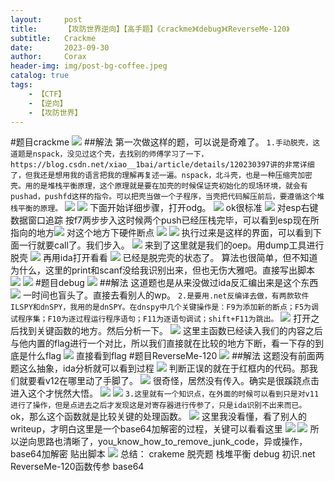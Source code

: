 ```yaml
---
layout:     post
title:      【攻防世界逆向】【高手题】《crackme》《debug》《ReverseMe-120》
subtitle:   Crackme
date:       2023-09-30
author:     Corax
header-img: img/post-bg-coffee.jpeg
catalog: true
tags:
    - 【CTF】
    - 【逆向】
    - 【攻防世界】
---
```


#题目crackme
![](https://typora-1321221957.cos.ap-shanghai.myqcloud.com/image1/202311020112907.png)
##解法
第一次做这样的题，可以说是奇难了。
`1.手动脱壳，这道题是nspack，没见过这个壳，去找别的师傅学习了一下，https://blog.csdn.net/xiao__1bai/article/details/120230397讲的非常详细了，但我还是想用我的语言把我的理解再复述一遍。nspack，北斗壳，也是一种压缩壳加密壳。用的是堆栈平衡原理，这个原理就是要在加壳的时候保证壳初始化的现场环境，就会有pushad，pushfd这样的指令。可以把壳当做一个子程序，当壳把代码解压前后，要遵循这个堆栈平衡的原理。`
![](https://typora-1321221957.cos.ap-shanghai.myqcloud.com/image1/202311020112909.png)
![](https://typora-1321221957.cos.ap-shanghai.myqcloud.com/image1/202311020112910.png)
下面开始详细步骤，打开odg。
![](https://typora-1321221957.cos.ap-shanghai.myqcloud.com/image1/202311020112911.png)
ok很标准
![](https://typora-1321221957.cos.ap-shanghai.myqcloud.com/image1/202311020112912.png)
对esp右键数据窗口追踪
按f7两步步入这时候两个push已经压栈完毕，可以看到esp现在所指向的地方![](https://typora-1321221957.cos.ap-shanghai.myqcloud.com/image1/202311020112913.png)
对这个地方下硬件断点
![](https://typora-1321221957.cos.ap-shanghai.myqcloud.com/image1/202311020112914.png)
![](https://typora-1321221957.cos.ap-shanghai.myqcloud.com/image1/202311020112915.png)
执行过来是这样的界面，可以看到下面一行就要call了。我们步入。
![](https://typora-1321221957.cos.ap-shanghai.myqcloud.com/image1/202311020112916.png)
来到了这里就是我们的oep。用dump工具进行脱壳
![](https://typora-1321221957.cos.ap-shanghai.myqcloud.com/image1/202311020112917.png)
再用ida打开看看
![](https://typora-1321221957.cos.ap-shanghai.myqcloud.com/image1/202311020112918.png)
已经是脱完壳的状态了。
算法也很简单，但不知道为什么，这里的print和scanf没给我识别出来，但也无伤大雅吧。直接写出脚本
![](https://typora-1321221957.cos.ap-shanghai.myqcloud.com/image1/202311020112919.png)
![](https://typora-1321221957.cos.ap-shanghai.myqcloud.com/image1/202311020112920.png)
#题目debug
![](https://typora-1321221957.cos.ap-shanghai.myqcloud.com/image1/202311020112921.png)
##解法
这道题也是从来没做过ida反汇编出来是这个东西
![](https://typora-1321221957.cos.ap-shanghai.myqcloud.com/image1/202311020112922.png)
一时间也盲头了。直接去看别人的wp。
`2.是要用.net反编译去做，有两款软件ILSPY和dnSPY，我用的是dnSPY。在dnspy中几个关键操作是：F9为添加新的断点；F5为调试程序集；F10为逐过程运行程序语句；F11为逐语句调试；shift+F11为跳出。`
![](https://typora-1321221957.cos.ap-shanghai.myqcloud.com/image1/202311020112923.png)
打开之后找到关键函数的地方。然后分析一下。
![](https://typora-1321221957.cos.ap-shanghai.myqcloud.com/image1/202311020112924.png)
这里主函数已经读入我们的内容之后与他内置的flag进行一个对比，所以我们直接就在比较的地方下断，看一下存的到底是什么flag
![](https://typora-1321221957.cos.ap-shanghai.myqcloud.com/image1/202311020112925.png)
直接看到flag
#题目ReverseMe-120
![](https://typora-1321221957.cos.ap-shanghai.myqcloud.com/image1/202311020112926.png)
##解法
这题没有前面两题这么抽象，ida分析就可以看到过程
![](https://typora-1321221957.cos.ap-shanghai.myqcloud.com/image1/202311020112927.png)
判断正误的就在于红框内的代码。那我们就要看v12在哪里动了手脚了。
![](https://typora-1321221957.cos.ap-shanghai.myqcloud.com/image1/202311020112928.png)
很奇怪，居然没有传入。确实是很蹊跷点击进入这个才恍然大悟。
![](https://typora-1321221957.cos.ap-shanghai.myqcloud.com/image1/202311020112929.png)
![](https://typora-1321221957.cos.ap-shanghai.myqcloud.com/image1/202311020112930.png)
`3.这里就有一个知识点，在外面的时候可以看到只是对v11进行了操作，但是点进去之后才发现这是对寄存器进行传参了，只是ida识别不出来而已。`
ok，那么这个函数就是比较关键的处理函数。
![](https://typora-1321221957.cos.ap-shanghai.myqcloud.com/image1/202311020112931.png)
这里我没看懂，看了别人的writeup，才明白这里是一个base64加解密的过程，关键可以看看这里
![](https://typora-1321221957.cos.ap-shanghai.myqcloud.com/image1/202311020112932.png)
![](https://typora-1321221957.cos.ap-shanghai.myqcloud.com/image1/202311020112933.png)
所以逆向思路也清晰了，you_know_how_to_remove_junk_code，异或操作，base64加解密
贴出脚本
![](https://typora-1321221957.cos.ap-shanghai.myqcloud.com/image1/202311020112934.png)
总结：
crakeme 脱壳题 栈堆平衡
debug 初识.net
ReverseMe-120函数传参 base64
